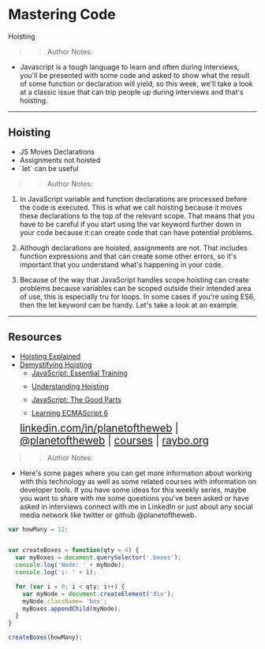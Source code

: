 <!-- .slide: data-state="title" -->

# Mastering Code
Hoisting

> >Author Notes:

- Javascript is a tough language to learn and often during interviews, you'll be presented with some code and asked to show what the result of some function or declaration will yield, so this week, we'll take a look at a classic issue that can trip people up during interviews and that's hoisting.

---

## Hoisting

<ul>
  <li class="fragment">JS Moves Declarations</li>
  <li class="fragment">Assignments not hoisted</li>
  <li class="fragment">`let` can be useful</li>
</ul>

> >Author Notes:

1. In JavaScript variable and function declarations are processed before the code is executed. This is what we call hoisting because it moves these declarations to the top of the relevant scope. That means that you have to be careful if you start using the var keyword further down in your code because it can create code that can have potential problems.

1. Although declarations are hoisted, assignments are not. That includes function expressions and that can create some other errors, so it's important that you understand what's happening in your code.

1. Because of the way that JavaScript handles scope hoisting can create problems because variables can be scoped outside their intended area of use, this is especially tru for loops. In some cases if you're using ES6, then the let keyword can be handy. Let's take a look at an example.

---

## Resources
<ul>
  <li><a href="https://www.kenneth-truyers.net/2013/04/20/javascript-hoisting-explained/">Hoisting Explained</a></li>
  <li><a href="https://www.sitepoint.com/demystifying-javascript-variable-scope-hoisting/">Demystifying Hoisting</a></li>
  <li style="list-style: none;">
    <ul>
      <li style="margin-bottom: 10px"><a href="https://www.linkedin.com/learning/javascript-essential-training-3">JavaScript: Essential Training</a></li>
      <li style="margin-bottom: 10px"><a href="https://www.linkedin.com/learning/javascript-functions/understanding-hoisting-and-variable-scope">Understanding Hoisting</a></li>
      <li style="margin-bottom: 10px"><a href="https://www.linkedin.com/learning/the-good-parts-of-javascript-and-the-web">JavaScript: The Good Parts</a></li>
      <li style="margin-bottom: 10px"><a href="https://www.linkedin.com/learning/learning-ecmascript-6/arrow-functions-and-the-this-scope">Learning ECMAScript 6</a></li>
    </ul>
  <li style="list-style: none; font-size: 1.3rem;"><a href="https://www.linkedin.com/in/planetoftheweb">linkedin.com/in/planetoftheweb</a> | <a href="https://www.twitter.com/planetoftheweb">@planetoftheweb</a> | <a href="https://www.linkedin.com/learning/instructors/ray-villalobos">courses</a> | <a href="http://www.raybo.org">raybo.org</a></li>
</ul>

>> Author Notes:
- Here's some pages where you can get more information about working with this technology as well as some related courses with information on developer tools. If you have some ideas for this weekly series, maybe you want to share with me some questions you've been asked or have asked in interviews connect with me in LinkedIn or just about any social media network like twitter or github @planetoftheweb.

```script.js
var howMany = 12;


var createBoxes = function(qty = 4) {
  var myBoxes = document.querySelector('.boxes');  
  console.log('Node: ' + myNode);
  console.log('i: ' + i);

  for (var i = 0; i < qty; i++) {
    var myNode = document.createElement('div');
    myNode.className= 'box';
    myBoxes.appendChild(myNode);
  }
}

createBoxes(howMany);

```
